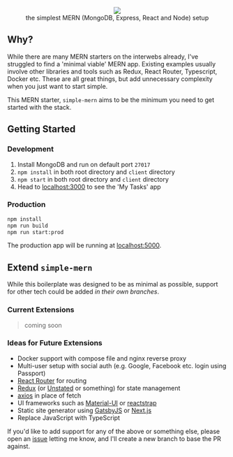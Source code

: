<p align="center">
  <img src="https://user-images.githubusercontent.com/14852491/64910580-cc163700-d70f-11e9-99ec-8c49095a8c3b.png" />
  <br/>
  the simplest MERN (MongoDB, Express, React and Node) setup
</p>

## Why?

While there are many MERN starters on the interwebs already, I've struggled to find a 'minimal viable' MERN app. Existing examples usually involve other libraries and tools such as Redux, React Router, Typescript, Docker etc. These are all great things, but add unnecessary complexity when you just want to start simple.

This MERN starter, `simple-mern` aims to be the minimum you need to get started with the stack.

## Getting Started

### Development

1. Install MongoDB and run on default port `27017`
2. `npm install` in both root directory and `client` directory
3. `npm start` in both root directory and `client` directory
4. Head to [localhost:3000](http://localhost:3000) to see the 'My Tasks' app

### Production

```bash
npm install
npm run build
npm run start:prod
```

The production app will be running at [localhost:5000](http://localhost:5000/).

## Extend `simple-mern`

While this boilerplate was designed to be as minimal as possible, support for other tech could be added *in their own branches*.

### Current Extensions

> coming soon

### Ideas for Future Extensions

- Docker support with compose file and nginx reverse proxy
- Multi-user setup with social auth (e.g. Google, Facebook etc. login using Passport)
- [React Router](https://github.com/ReactTraining/react-router) for routing
- [Redux](https://github.com/reduxjs/redux) (or [Unstated](https://github.com/jamiebuilds/unstated) or something) for state management
- [axios](https://github.com/axios/axios) in place of fetch
- UI frameworks such as [Material-UI](https://github.com/mui-org/material-ui) or [reactstrap](https://github.com/reactstrap/reactstrap)
- Static site generator using [GatsbyJS](https://www.gatsbyjs.org/) or [Next.js](https://nextjs.org/)
- Replace JavaScript with TypeScript

If you'd like to add support for any of the above or something else, please open an [issue](https://github.com/jmsv/simple-mern/issues) letting me know, and I'll create a new branch to base the PR against.
